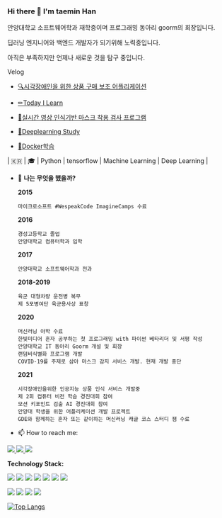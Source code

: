 ### Hi there 👋 I'm taemin Han

안양대학교 소프트웨어학과 재학중이며 프로그래밍 동아리 goorm의 회장입니다.

딥러닝 엔지니어와 백엔드 개발자가 되기위해 노력중입니다.

아직은 부족하지만 언제나 새로운 것을 탐구 중입니다.

Velog

- [🔍시각장애인을 위한 상품 구매 보조 어플리케이션](https://github.com/taeminHan/What-sYourMerchandise)

- [✏Today I Learn](https://github.com/taeminHan/TIL)

- [🤿실시간 영상 인식기반 마스크 착용 검사 프로그램](https://github.com/taeminHan/mask_detection)

- [📖Deeplearning Study](https://github.com/taeminHan/Deep-Learning-Study)

- [🐳Docker학습](https://www.notion.so/kylereport/Docker-Kubernetes-36096ba7b9ed47b1adee0ec9958c9fce)


| :kr: | 🎓 | Python | tensorflow | Machine Learning | Deep Learning |

- 💬 **나는 무엇을 했을까?**

  **2015**
  
      마이크로소프트 #WespeakCode ImagineCamps 수료
    
    
  **2016**
  
      경성고등학교 졸업
      안양대학교 컴퓨터학과 입학
      
  **2017**
  
      안양대학교 소프트웨어학과 전과
      
  **2018-2019**
  
      육군 대형차량 운전병 복무
      제 5포병여단 육군용사상 표창
    
  **2020**
      
      머신러닝 야학 수료
      한빛미디어 혼자 공부하는 첫 프로그래밍 with 파이썬 베타리더 및 서평 작성
      안양대학교 IT 동아리 Goorm 개설 및 회장
      랜덤비식별화 프로그램 개발
      COVID-19를 주제로 삼아 마스크 감지 서비스 개발. 현재 개발 중단
    
  **2021**

      시각장애인을위한 인공지능 상품 인식 서비스 개발중
      제 2회 컴퓨터 비전 학습 경진대회 참여
      모션 키포인트 검출 AI 경진대회 참여
      안양대 학생을 위한 어플리케이션 개발 프로젝트
      GDE와 함께하는 혼자 또는 같이하는 머신러닝 캐글 코스 스터디 잼 수료
      


- 📫 How to reach me:


<a href="https://www.instagram.com/kyle_05.15/"><img src="https://img.shields.io/badge/Instagram-E4405F?style=flat-square&logo=Instagram&logoColor=white&link=https://www.instagram.com/kyle_05.15/"> <a href="matilto:taemin9705@gmail.com"><img src="https://img.shields.io/badge/Gmail-D14836?style=flat-square&logo=Gmail&logoColor=white">  <a href="https://www.notion.so/kylereport/Kyle-s-Report-ef5b2e3d885c463abb79453b868b3033"><img src="https://img.shields.io/badge/Notion-000000?style=flat-square&logo=Notion&logoColor=white&link=https://www.notion.so/kylereport/Kyle-s-Report-ef5b2e3d885c463abb79453b868b3033"></a>



**Technology Stack:**

<img src="https://img.shields.io/badge/Tensorflow-FF6F00?style=flat-square&logo=Tensorflow&logoColor=white"> <img src="https://img.shields.io/badge/Keras-D00000?style=flat-square&logo=Keras&logoColor=white"> <img src="https://img.shields.io/badge/Python-3776AB?style=flat-square&logo=Python&logoColor=white"> <img src="https://img.shields.io/badge/Git-F05032?style=flat-square&logo=Git&logoColor=white"> 
<img src="https://img.shields.io/badge/MongoDB-47A248?style=flat-square&logo=MongoDB&logoColor=white"> <img src="https://img.shields.io/badge/ApacheSpark-E25A1C?style=flat-square&logo=Apache%20Spark&logoColor=white"> <img src="https://img.shields.io/badge/Linux-FCC624?style=flat-square&logo=Linux&logoColor=black">

<img src="https://img.shields.io/badge/Ubuntu-E95420?style=flat-square&logo=Ubuntu&logoColor=white"> <img src="https://img.shields.io/badge/Anaconda-44A833?style=flat-square&logo=Anaconda&logoColor=white"> <img src="https://img.shields.io/badge/Jupyter-F37626?style=flat-square&logo=Jupyter&logoColor=white"> <img src="https://img.shields.io/badge/Docker-2496ED?style=flat-square&logo=docker&logoColor=white">



[![Top Langs](https://github-readme-stats.vercel.app/api/top-langs/?username=taeminHan&layout=compact)](https://github.com/anuraghazra/github-readme-stats)


<!--
**taeminHan/taeminHan** is a ✨ _special_ ✨ repository because its `README.md` (this file) appears on your GitHub profile.

Here are some ideas to get you started:

- 🔭 I’m currently working on ...

- 👯 I’m looking to collaborate on ...
- 🤔 I’m looking for help with ...


- 😄 Pronouns: ...
- ⚡ Fun fact: ...


![taeminHan's github stats](https://github-readme-stats.vercel.app/api?username=taeminHan&show_icons=true&theme=gotham)
